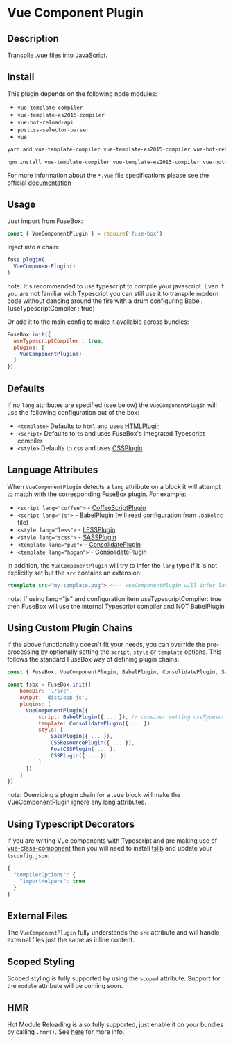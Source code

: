 # Vue Component Plugin

## Description
Transpile .vue files into JavaScript.

## Install
This plugin depends on the following node modules:
- `vue-template-compiler`
- `vue-template-es2015-compiler`
- `vue-hot-reload-api`
- `postcss-selector-parser`
- `vue`

```bash
yarn add vue-template-compiler vue-template-es2015-compiler vue-hot-reload-api vue postcss-selector-parser --dev

npm install vue-template-compiler vue-template-es2015-compiler vue-hot-reload-api vue postcss-selector-parser --save-dev
```

For more information about the `*.vue` file specifications please see the official [documentation](https://vue-loader.vuejs.org/en/start/spec.html)

## Usage
Just import from FuseBox:
```js
const { VueComponentPlugin } = require('fuse-box')
```

Inject into a chain:
```js
fuse.plugin(
  VueComponentPlugin()
)
```

note:
It's recommended to use typescript to compile your javascript. Even if you are not familiar with Typescript you can still use it to transpile modern code without dancing around the fire with a drum configuring Babel. {useTypescriptCompiler : true}

Or add it to the main config to make it available across bundles:
```js
FuseBox.init({
  useTypescriptCompiler : true,
  plugins: [
    VueComponentPlugin()
  ]
});
```


## Defaults
If no `lang` attributes are specified (see below) the `VueComponentPlugin` will use the following configuration out of the box:

- `<template>` Defaults to `html` and uses [HTMLPlugin](/plugins/html-plugin)
- `<script>` Defaults to `ts` and uses FuseBox's integrated Typescript compiler
- `<style>` Defaults to `css` and uses [CSSPlugin](/plugins/css-plugin)

## Language Attributes
When `VueComponentPlugin` detects a `lang` attribute on a block it will attempt to match with the corresponding FuseBox plugin. For example:

- `<script lang="coffee">` - [CoffeeScriptPlugin](/plugins/coffee-script-plugin)
- `<script lang="js">` - [BabelPlugin](/plugins/babel-plugin) (will read configuration from `.babelrc` file)
- `<style lang="less">` - [LESSPlugin](/plugins/less-plugin)
- `<style lang="scss">` - [SASSPlugin](/plugins/sass-plugin)
- `<template lang="pug">` - [ConsolidatePlugin](/plugins/consolidate-plugin)
- `<template lang="hogan">` - [ConsolidatePlugin](/plugins/consolidate-plugin)

In addition, the `VueComponentPlugin` will try to infer the `lang` type if it is not explicitly set but the `src` contains an extension:

```html
<template src="my-template.pug"> <!-- VueComponentPlugin will infer lang as "pug" -->
```

note: If using lang="js" and configuration item useTypescriptCompiler: true then FuseBox will use the internal Typescript compiler and NOT BabelPlugin

## Using Custom Plugin Chains
If the above functionality doesn't fit your needs, you can override the pre-processing by optionally setting the `script`, `style` or `template` options. This follows the standard FuseBox way of defining plugin chains:

```js
const { FuseBox, VueComponentPlugin, BabelPlugin, ConsolidatePlugin, SassPlugin, CSSResourcePlugin, PostCSSPlugin, CSSPlugin } = require('fuse-box')

const fsbx = FuseBox.init({
    homeDir: './src',
    output: 'dist/app.js',
    plugins: [
      VueComponentPlugin({
          script: BabelPlugin({ ... }), // consider setting useTypescriptCompiler option in FuseBox
          template: ConsolidatePlugin({ ... })
          style: [
              SassPlugin({ ... }),
              CSSResourcePlugin({ ... }),
              PostCSSPlugin( ... ),
              CSSPlugin({ ... })
          ]
      })
    ]
})
```
note: Overriding a plugin chain for a .vue block will make the VueComponentPlugin ignore any lang attributes.

## Using Typescript Decorators
If you are writing Vue components with Typescript and are making use of [vue-class-component](https://github.com/vuejs/vue-class-component) then you will need to install [tslib](https://github.com/Microsoft/tslib) and update your `tsconfig.json`:

```js
{
  "compilerOptions": {
    "importHelpers": true
  }
}
```

## External Files
The `VueComponentPlugin` fully understands the `src` attribute and will handle external files just the same as inline content.

## Scoped Styling
Scoped styling is fully supported by using the `scoped` attribute. Support for the `module` attribute will be coming soon.

## HMR
Hot Module Reloading is also fully supported, just enable it on your bundles by calling `.hmr()`. See [here](/page/development#hot-module-reload) for more info.
